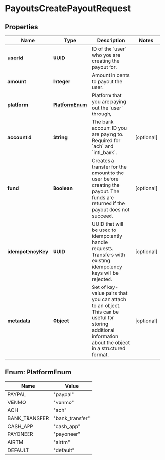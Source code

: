 

# PayoutsCreatePayoutRequest


## Properties

| Name | Type | Description | Notes |
|------------ | ------------- | ------------- | -------------|
|**userId** | **UUID** | ID of the &#x60;user&#x60; who you are creating the payout for. |  |
|**amount** | **Integer** | Amount in cents to payout the user. |  |
|**platform** | [**PlatformEnum**](#PlatformEnum) | Platform that you are paying out the &#x60;user&#x60; through, |  |
|**accountId** | **String** | The bank account ID you are paying to. Required for &#x60;ach&#x60; and &#x60;intl_bank&#x60;. |  [optional] |
|**fund** | **Boolean** | Creates a transfer for the amount to the user before creating the payout. The funds are returned if the payout does not succeed. |  [optional] |
|**idempotencyKey** | **UUID** | UUID that will be used to idempotently handle requests. Transfers with existing idempotency keys will be rejected. |  [optional] |
|**metadata** | **Object** | Set of key-value pairs that you can attach to an object. This can be useful for storing additional information about the object in a structured format. |  [optional] |



## Enum: PlatformEnum

| Name | Value |
|---- | -----|
| PAYPAL | &quot;paypal&quot; |
| VENMO | &quot;venmo&quot; |
| ACH | &quot;ach&quot; |
| BANK_TRANSFER | &quot;bank_transfer&quot; |
| CASH_APP | &quot;cash_app&quot; |
| PAYONEER | &quot;payoneer&quot; |
| AIRTM | &quot;airtm&quot; |
| DEFAULT | &quot;default&quot; |



